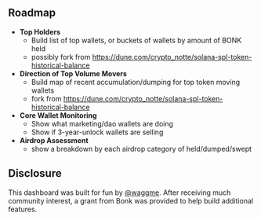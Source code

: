 ## Roadmap
* **Top Holders**
  * Build list of top wallets, or buckets of wallets by amount of BONK held
  * possibly fork from https://dune.com/crypto_notte/solana-spl-token-historical-balance
* **Direction of Top Volume Movers**
  * Build map of recent accumulation/dumping for top token moving wallets
  * fork from https://dune.com/crypto_notte/solana-spl-token-historical-balance
* **Core Wallet Monitoring**
  * Show what marketing/dao wallets are doing
  * Show if 3-year-unlock wallets are selling
* **Airdrop Assessment**
  * show a breakdown by each airdrop category of held/dumped/swept

## Disclosure
This dashboard was built for fun by [@waggme](https://twitter.com/WaggMe). After receiving much community interest, a grant from Bonk was provided to help build additional features.
